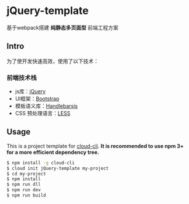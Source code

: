 # jQuery-template
基于webpack搭建 **纯静态多页面型** 前端工程方案

## Intro

为了使开发快速高效，使用了以下技术：
### 前端技术栈
* js库：[jQuery](http://jquery.com/)
* UI框架：[Bootstrap](http://getbootstrap.com/)
* 模板语义库：[Handlebarsjs](http://handlebarsjs.com/)
* CSS 预处理语言：[LESS](http://www.lesscss.net)

## Usage

This is a project template for [cloud-cli](https://github.com/cklwblove/cloud-cli). **It is recommended to use npm 3+ for a more efficient dependency tree.**

``` bash
$ npm install -g cloud-cli
$ cloud init jQuery-template my-project
$ cd my-project
$ npm install
$ npm run dll
$ npm run dev
$ npm run build
```